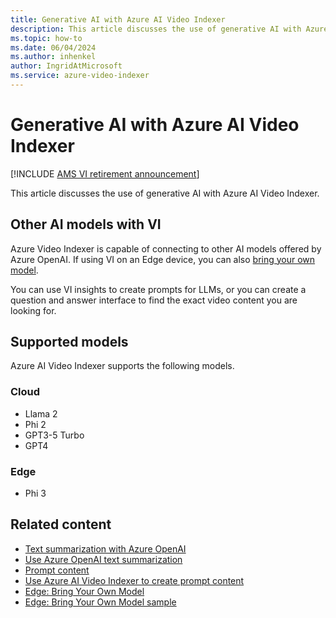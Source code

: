 ```yaml
---
title: Generative AI with Azure AI Video Indexer
description: This article discusses the use of generative AI with Azure AI Video Indexer.
ms.topic: how-to
ms.date: 06/04/2024
ms.author: inhenkel
author: IngridAtMicrosoft
ms.service: azure-video-indexer
---
```


# Generative AI with Azure AI Video Indexer

[!INCLUDE [AMS VI retirement announcement](./includes/important-ams-retirement-avi-announcement.md)]

This article discusses the use of generative AI with Azure AI Video Indexer.

## Other AI models with VI

Azure Video Indexer is capable of connecting to other AI models offered by Azure OpenAI. If using VI on an Edge device, you can also [bring your own model](azure-video-indexer-enabled-by-arc-bring-your-own-model-overview.md). 

You can use VI insights to create prompts for LLMs, or you can create a question and answer interface to find the exact video content you are looking for.

## Supported models

Azure AI Video Indexer supports the following models.

### Cloud
- Llama 2
- Phi 2
- GPT3-5 Turbo
- GPT4

### Edge
- Phi 3

## Related content

- [Text summarization with Azure OpenAI](text-summarization-overview.md)
- [Use Azure OpenAI text summarization](text-summarization-task.md)
- [Prompt content](prompt-overview.md)
- [Use Azure AI Video Indexer to create prompt content](prompt-task.md)
- [Edge: Bring Your Own Model](arc/azure-video-indexer-enabled-by-arc-bring-your-own-model-overview.md)
- [Edge: Bring Your Own Model sample](https://github.com/Azure-Samples/azure-video-indexer-samples/tree/c6160dae4e60d00e384e2871ee352cb455b871c7/BringYourOwn-Samples)
